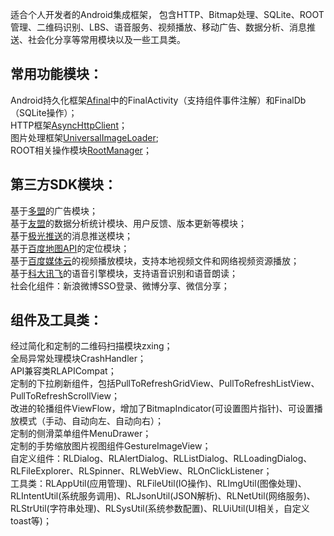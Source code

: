 适合个人开发者的Android集成框架， 包含HTTP、Bitmap处理、SQLite、ROOT管理、二维码识别、LBS、语音服务、视频播放、移动广告、数据分析、消息推送、社会化分享等常用模块以及一些工具类。<BR/>


<h2>常用功能模块：</h2>
Android持久化框架<a target="_blank" href="https://github.com/RincLiu/afinal">Afinal</a>中的FinalActivity（支持组件事件注解）和FinalDb（SQLite操作）；<BR/>
HTTP框架<a target="_blank" href="https://github.com/loopj/android-async-http">AsyncHttpClient</a>；<BR/>
图片处理框架<a target"_blank" href="https://github.com/nostra13/Android-Universal-Image-Loader">UniversalImageLoader</a>;<BR/>
ROOT相关操作模块<a target="_blank" href="https://github.com/Chrisplus/RootManager">RootManager</a>；<BR/>

<h2>第三方SDK模块：</h2>
基于<a target="_blank" href="http://www.duomeng.net/developers/developers.htm">多盟</a>的广告模块；<BR/>
基于<a target="_blank" href="http://www.umeng.com">友盟</a>的数据分析统计模块、用户反馈、版本更新等模块；<BR/>
基于<a target="_blank" href="http://www.jpush.cn/">极光推送</a>的消息推送模块；<BR/>
基于<a target="_blank" href="http://developer.baidu.com/map/">百度地图API</a>的定位模块；<BR/>
基于<a target="_blank" href="http://developer.baidu.com/wiki/index.php?title=docs/cplat/media">百度媒体云</a>的视频播放模块，支持本地视频文件和网络视频资源播放；<BR/>
基于<a target="_blank" href="http://open.voicecloud.cn/developer.php">科大讯飞</a>的语音引擎模块，支持语音识别和语音朗读；<BR/>
社会化组件：新浪微博SSO登录、微博分享、微信分享；<BR/>

<h2>组件及工具类：</h2>
经过简化和定制的二维码扫描模块zxing；<BR/>
全局异常处理模块CrashHandler；<BR/>
API兼容类RLAPICompat；<BR/>
定制的下拉刷新组件，包括PullToRefreshGridView、PullToRefreshListView、PullToRefreshScrollView；<BR/>
改进的轮播组件ViewFlow，增加了BitmapIndicator(可设置图片指针)、可设置播放模式（手动、自动向左、自动向右）；<BR/>
定制的侧滑菜单组件MenuDrawer；<BR/>
定制的手势缩放图片视图组件GestureImageView；<BR/>
自定义组件：RLDialog、RLAlertDialog、RLListDialog、RLLoadingDialog、RLFileExplorer、RLSpinner、RLWebView、RLOnClickListener；<BR/>
工具类：RLAppUtil(应用管理)、RLFileUtil(IO操作)、RLImgUtil(图像处理)、RLIntentUtil(系统服务调用)、RLJsonUtil(JSON解析)、RLNetUtil(网络服务)、RLStrUtil(字符串处理)、RLSysUtil(系统参数配置)、RLUiUtil(UI相关，自定义toast等)；<BR/>
